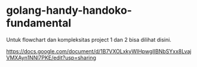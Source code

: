 # golang-handy-handoko-fundamental

Untuk flowchart dan kompleksitas project 1 dan 2 bisa dilihat disini.

https://docs.google.com/document/d/1B7VXOLxkyWIHpwgIIBNbSYxx8LvajVMXAyn1NNl7PKE/edit?usp=sharing
